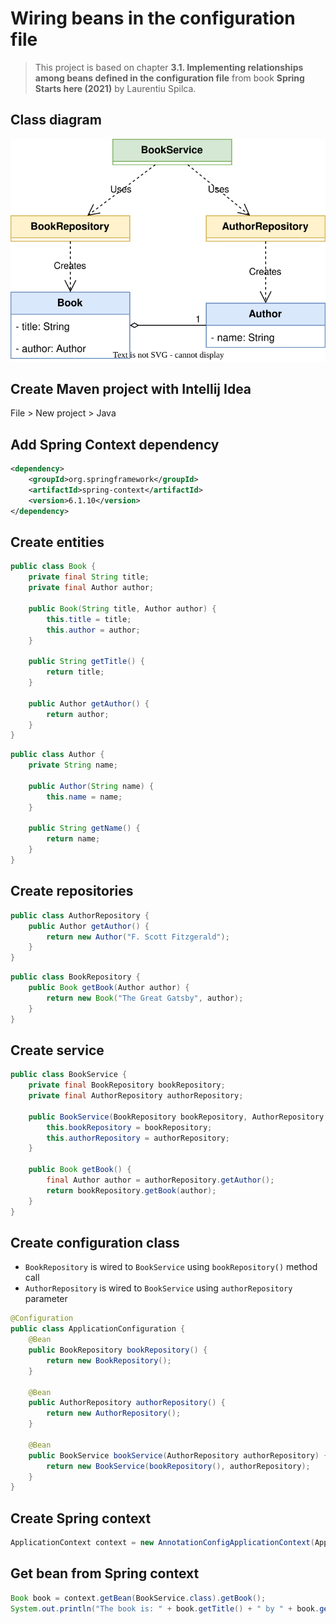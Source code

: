 # Wiring beans in the configuration file

> This project is based on chapter **3.1. Implementing relationships among beans defined in the configuration file** from book **Spring Starts here (2021)** by Laurentiu Spilca.

## Class diagram

![Class diagram](class-diagram.svg)

## Create Maven project with Intellij Idea

File > New project > Java

## Add Spring Context dependency

```xml
<dependency>
    <groupId>org.springframework</groupId>
    <artifactId>spring-context</artifactId>
    <version>6.1.10</version>
</dependency>
```

## Create entities

```java
public class Book {
    private final String title;
    private final Author author;

    public Book(String title, Author author) {
        this.title = title;
        this.author = author;
    }

    public String getTitle() {
        return title;
    }

    public Author getAuthor() {
        return author;
    }
}
```

```java
public class Author {
    private String name;

    public Author(String name) {
        this.name = name;
    }

    public String getName() {
        return name;
    }
}
```

## Create repositories

```java
public class AuthorRepository {
    public Author getAuthor() {
        return new Author("F. Scott Fitzgerald");
    }
}
```

```java
public class BookRepository {
    public Book getBook(Author author) {
        return new Book("The Great Gatsby", author);
    }
}
```

## Create service

```java
public class BookService {
    private final BookRepository bookRepository;
    private final AuthorRepository authorRepository;

    public BookService(BookRepository bookRepository, AuthorRepository authorRepository) {
        this.bookRepository = bookRepository;
        this.authorRepository = authorRepository;
    }

    public Book getBook() {
        final Author author = authorRepository.getAuthor();
        return bookRepository.getBook(author);
    }
}
```

## Create configuration class

- `BookRepository` is wired to `BookService` using `bookRepository()` method call
- `AuthorRepository` is wired to `BookService` using `authorRepository` parameter

```java
@Configuration
public class ApplicationConfiguration {
    @Bean
    public BookRepository bookRepository() {
        return new BookRepository();
    }

    @Bean
    public AuthorRepository authorRepository() {
        return new AuthorRepository();
    }

    @Bean
    public BookService bookService(AuthorRepository authorRepository) {
        return new BookService(bookRepository(), authorRepository);
    }
}
```

## Create Spring context

```java
ApplicationContext context = new AnnotationConfigApplicationContext(ApplicationConfiguration.class);
```

## Get bean from Spring context

```java
Book book = context.getBean(BookService.class).getBook();
System.out.println("The book is: " + book.getTitle() + " by " + book.getAuthor().getName());
```

